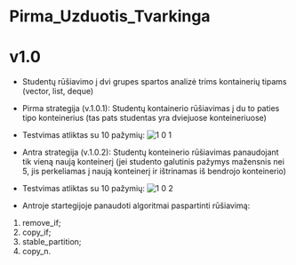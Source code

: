 # Pirma_Uzduotis_Tvarkinga
# v1.0
* Studentų rūšiavimo į dvi grupes spartos analizė trims kontainerių tipams (vector, list, deque)
* Pirma strategija (v.1.0.1):
  Studentų kontainerio rūšiavimas į du to paties tipo konteinerius (tas pats studentas yra dviejuose konteineriuose)
* Testvimas atliktas su 10 pažymių:
![1 0 1](https://user-images.githubusercontent.com/90559062/148958799-a550092b-e7fe-4803-b95f-6df2ab5ec803.png)

* Antra strategija (v.1.0.2):
  Studentų konteinerio rūšiavimas panaudojant tik vieną naują konteinerį (jei studento galutinis pažymys mažensnis nei 5, jis perkeliamas į naują konteinerį ir       ištrinamas iš bendrojo konteinerio)
* Testvimas atliktas su 10 pažymių:
![1 0 2](https://user-images.githubusercontent.com/90559062/148958914-8bcf79f6-2cf6-45a4-97b7-0b3117694368.png)

* Antroje startegijoje panaudoti algoritmai paspartinti rūšiavimą:
1) remove_if;
2) copy_if;
3) stable_partition;
4) copy_n.
